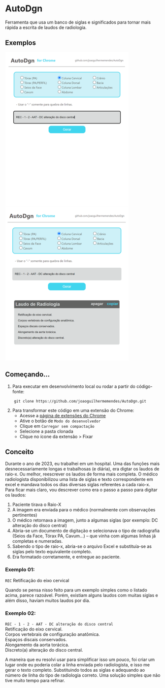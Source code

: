 # AutoDgn
Ferramenta que usa um banco de siglas e significados para tornar mais rápida a escrita de laudos de radiologia.

## Exemplos
 <img src="demos/AutoDgn-left.png"> <img src="demos/AutoDgn-right.png" > 

## Começando...
1. Para executar em desenvolvimento local ou rodar a partir do código-fonte:
```
    git clone https://github.com/joaoguilhermemendes/AutoDgn.git
```

2. Para transformar este código em uma extensão do Chrome:
    * Acesse a [página de extensões do Chrome](chrome://extensions/)
    * Ative o botão de `Modo do desenvolvedor` 
    * Clique em `Carregar sem compactação`
    * Selecione a pasta clonada
    * Clique no ícone da extensão >  Fixar
    
## Conceito
Durante o ano de 2023, eu trabalhei em um hospital.
Uma das funções mais desnecessariamente longas e trabalhosas (e diária), era digtar os laudos de raio-x. Ou melhor, reescrever os laudos de forma mais completa.
O médico radiologista disponibilizou uma lista de siglas e texto correspondente em excel e mandava todos os dias diversas siglas referentes a cada raio-x. Para ficar mais claro, vou descrever como era o passo a passo para digitar os laudos:
1. Paciente tirava o Raio-X
2. A imagem era enviada para o médico (normalmente com observações pertinentes)
3. O médico retornava a imagem, junto a algumas siglas (por exemplo: DC alteração do disco central)
4. Abria-se um documento de digitação e selecionava o tipo de radiografia (Seios da Face, Tórax PA, Cavum...) – que vinha com algumas linhas já completas e numeradas.
5. Sabendo o tipo de raio-x, abria-se o arquivo Excel e substituía-se as siglas pelo texto equivalente completo. 
6. Era formatado corretamente, e entregue ao paciente.

### Exemplo 01: 
```REC``` 
Retificação do eixo cervical 

Quando se pensa nisso feito para um exemplo simples como o listado acima, parece razoável. Porém, existiam alguns laudos com muitas siglas e além disso, haviam muitos laudos por dia.

### Exemplo 02:
```REC - 1 - 2 - AAT - DC alteração do disco central``` \
Retificação do eixo cervical. \
Corpos vertebrais de configuração anatômica. \
Espaços discais conservados. \
Alongamento da aorta torácica. \
Discreto(a) alteração do disco central. 

A maneira que eu resolvi usar para simplificar isso um pouco, foi criar um lugar onde eu poderia colar a linha enviada pelo radiologista, e isso me gerar o texto completo. Substituindo todos as siglas e adequando ao número de linha do tipo de radiologia correto. Uma solução simples que não tive muito tempo para refinar.
